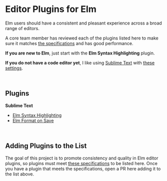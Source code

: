 # Editor Plugins for Elm

Elm users should have a consistent and pleasant experience across a broad range of editors.

A core team member has reviewed each of the plugins listed here to make sure it matches [the specifications](specifications.md) and has good performance.

**If you are new to Elm**, just start with the **Elm Syntax Highlighting** plugin.

**If you do not have a code editor yet**, I like using [Sublime Text](https://www.sublimetext.com/) with [these settings](https://gist.github.com/evancz/1eef86cc99632e15a8f4d793bbda3d1f).

<br/>

## Plugins

**Sublime Text**

  - [Elm Syntax Highlighting](https://github.com/evancz/elm-syntax-highlighting/)
  - [Elm Format on Save](https://github.com/evancz/elm-format-on-save)


<br/>

## Adding Plugins to the List

The goal of this project is to promote consistency and quality in Elm editor plugins, so plugins must meet [these specifications](specifications.md) to be listed here. Once you have a plugin that meets the specifications, open a PR here adding it to the list above.
